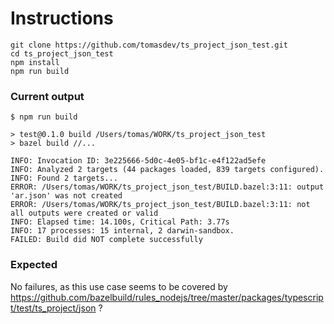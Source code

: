 # Instructions

```
git clone https://github.com/tomasdev/ts_project_json_test.git
cd ts_project_json_test
npm install
npm run build
```

### Current output

```
$ npm run build

> test@0.1.0 build /Users/tomas/WORK/ts_project_json_test
> bazel build //...

INFO: Invocation ID: 3e225666-5d0c-4e05-bf1c-e4f122ad5efe
INFO: Analyzed 2 targets (44 packages loaded, 839 targets configured).
INFO: Found 2 targets...
ERROR: /Users/tomas/WORK/ts_project_json_test/BUILD.bazel:3:11: output 'ar.json' was not created
ERROR: /Users/tomas/WORK/ts_project_json_test/BUILD.bazel:3:11: not all outputs were created or valid
INFO: Elapsed time: 14.100s, Critical Path: 3.77s
INFO: 17 processes: 15 internal, 2 darwin-sandbox.
FAILED: Build did NOT complete successfully
```

### Expected

No failures, as this use case seems to be covered by https://github.com/bazelbuild/rules_nodejs/tree/master/packages/typescript/test/ts_project/json ?
